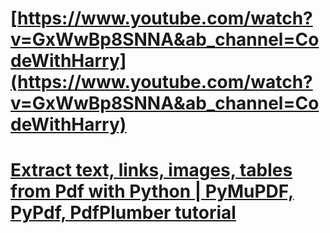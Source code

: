 
# [https://www.youtube.com/watch?v=GxWwBp8SNNA&ab_channel=CodeWithHarry](https://www.youtube.com/watch?v=GxWwBp8SNNA&ab_channel=CodeWithHarry)
# [Extract text, links, images, tables from Pdf with Python | PyMuPDF, PyPdf, PdfPlumber tutorial](https://www.youtube.com/watch?v=G0PApj7YPBo&ab_channel=Pythonology)